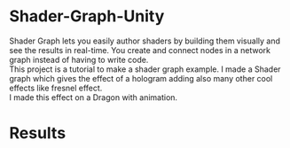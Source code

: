 # Shader-Graph-Unity  
Shader Graph lets you easily author shaders by building them visually and see the results in real-time. You create and connect nodes in a network graph instead of having to write code.  
This project is a tutorial to make a shader graph example. 
I made a Shader graph which gives the effect of a hologram adding also many other cool effects like fresnel effect.  
I made this effect on a Dragon with animation.

# Results
